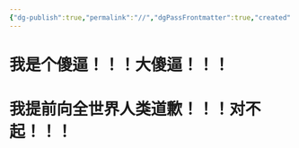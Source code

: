 ```yaml
---
{"dg-publish":true,"permalink":"//","dgPassFrontmatter":true,"created":"2024-11-30T18:32:43.698+08:00","updated":"2024-11-30T18:33:21.402+08:00"}
---
```



# 我是个傻逼！！！大傻逼！！！

# 我提前向全世界人类道歉！！！对不起！！！

